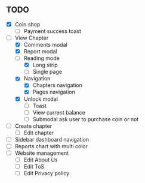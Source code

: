 ## TODO


+  [x] Coin shop
   +  [ ] Payment success toast
+ [ ] View Chapter
  + [x] Comments modal
  + [x] Report modal
  + [ ] Reading mode
    + [x] Long strip
    + [ ] Single page
  + [x] Navigation
    + [x] Chapters navigation
    + [x] Pages navigation
  + [x] Unlock modal
    + [ ] Toast
    + [ ] View current balance
    + [ ] Submodal ask user to purchase coin or not
+ [ ] Create chapter
  + [ ] Edit chapter

+ [ ] Sidebar dashboard navigation
+ [ ] Reports chart with multi color
+ [ ] Website management 
  + [ ] Edit About Us
  + [ ] Edit ToS
  + [ ] Edit Privacy policy